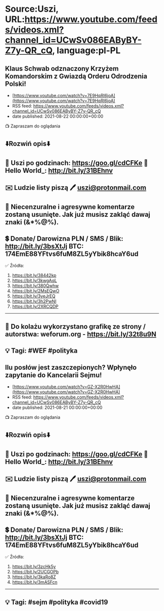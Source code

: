 # Source:Uszi, URL:https://www.youtube.com/feeds/videos.xml?channel_id=UCwSv086EAByBY-Z7y-QR_cQ, language:pl-PL

## Klaus Schwab odznaczony Krzyżem Komandorskim z Gwiazdą Orderu Odrodzenia Polski!
 - [https://www.youtube.com/watch?v=7E9HqRI6joA](https://www.youtube.com/watch?v=7E9HqRI6joA)
 - RSS feed: https://www.youtube.com/feeds/videos.xml?channel_id=UCwSv086EAByBY-Z7y-QR_cQ
 - date published: 2021-08-22 00:00:00+00:00

📺 Zapraszam do oglądania

⬇️Rozwiń opis⬇️
------------------------------------------------------------
👀 Uszi po godzinach: https://goo.gl/cdCFKe
👀 Hello World_: http://bit.ly/31BEhnv
------------------------------------------------------------
✉️ Ludzie listy piszą 
🖊️ uszi@protonmail.com
------------------------------------------------------------
👺 Niecenzuralne i agresywne komentarze zostaną usunięte.  Jak już musisz zakląć dawaj znaki (&*%@%).
------------------------------------------------------------
💲 Donate/ Darowizna
PLN / SMS / Blik: http://bit.ly/3bsXtJj
BTC: 174EmE88YFtvs6fuM8ZL5yYbik8hcaY6ud
-------------------------------------------------------------
✅ Źródła:
1. https://bit.ly/38442kp
2. https://bit.ly/3kwgAqL
3. https://bit.ly/380Qwhw
4. https://bit.ly/2MsEQwO
5. https://bit.ly/3yeJrEQ
6. https://bit.ly/3h2PwNI
7. https://bit.ly/2XRCQDP
---------------------------------------------------------------
🎴 Do kolażu wykorzystano grafikę ze strony / autorstwa: 
weforum.org - https://bit.ly/32t8u9N
---------------------------------------------------------------
💡 Tagi: #WEF #polityka
--------------------------------------------------------------

## Ilu posłów jest zaszczepionych? Wpłynęło zapytanie do Kancelarii Sejmu!
 - [https://www.youtube.com/watch?v=GZ-X2R0HwHA](https://www.youtube.com/watch?v=GZ-X2R0HwHA)
 - RSS feed: https://www.youtube.com/feeds/videos.xml?channel_id=UCwSv086EAByBY-Z7y-QR_cQ
 - date published: 2021-08-21 00:00:00+00:00

📺 Zapraszam do oglądania

⬇️Rozwiń opis⬇️
------------------------------------------------------------
👀 Uszi po godzinach: https://goo.gl/cdCFKe
👀 Hello World_: http://bit.ly/31BEhnv
------------------------------------------------------------
✉️ Ludzie listy piszą 
🖊️ uszi@protonmail.com
------------------------------------------------------------
👺 Niecenzuralne i agresywne komentarze zostaną usunięte.  Jak już musisz zakląć dawaj znaki (&*%@%).
------------------------------------------------------------
💲 Donate/ Darowizna
PLN / SMS / Blik: http://bit.ly/3bsXtJj
BTC: 174EmE88YFtvs6fuM8ZL5yYbik8hcaY6ud
-------------------------------------------------------------
✅ Źródła:
1. https://bit.ly/3zcHk5y
2. https://bit.ly/2UCGOPb
3. https://bit.ly/3kaRo8Z
4. https://bit.ly/3mASFcn
---------------------------------------------------------------
💡 Tagi: #sejm #polityka #covid19
--------------------------------------------------------------

